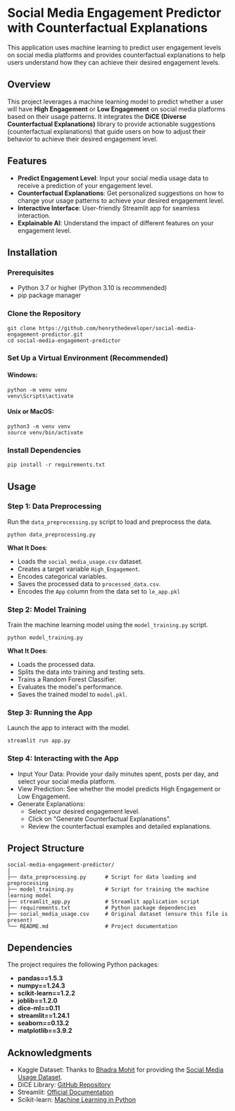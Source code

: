 # Social Media Engagement Predictor with Counterfactual Explanations

This application uses machine learning to predict user engagement levels on social media platforms and provides counterfactual explanations to help users understand how they can achieve their desired engagement levels.

## Overview
This project leverages a machine learning model to predict whether a user will have **High Engagement** or **Low Engagement** on social media platforms based on their usage patterns. It integrates the **DiCE (Diverse Counterfactual Explanations)** library to provide actionable suggestions (counterfactual explanations) that guide users on how to adjust their behavior to achieve their desired engagement level.

## Features
- **Predict Engagement Level**: Input your social media usage data to receive a prediction of your engagement level.
- **Counterfactual Explanations**: Get personalized suggestions on how to change your usage patterns to achieve your desired engagement level.
- **Interactive Interface**: User-friendly Streamlit app for seamless interaction.
- **Explainable AI**: Understand the impact of different features on your engagement level.

## Installation
### Prerequisites

- Python 3.7 or higher (Python 3.10 is recommended)
- pip package manager
### Clone the Repository
```
git clone https://github.com/henrythedeveloper/social-media-engagement-predictor.git
cd social-media-engagement-predictor
```

### Set Up a Virtual Environment (Recommended)
#### Windows:
```
python -m venv venv
venv\Scripts\activate
```
#### Unix or MacOS:
```
python3 -m venv venv
source venv/bin/activate
```
### Install Dependencies
```
pip install -r requirements.txt
```
## Usage
### Step 1: Data Preprocessing
Run the `data_preprocessing.py` script to load and preprocess the data.
```
python data_preprocessing.py
```
**What It Does**:

- Loads the `social_media_usage.csv` dataset.
- Creates a target variable `High_Engagement`.
- Encodes categorical variables.
- Saves the processed data to `processed_data.csv`.
- Encodes the `App` column from the data set to `le_app.pkl`

### Step 2: Model Training
Train the machine learning model using the `model_training.py` script.
```
python model_training.py
```
**What It Does**:

- Loads the processed data.
- Splits the data into training and testing sets.
- Trains a Random Forest Classifier.
- Evaluates the model's performance.
- Saves the trained model to `model.pkl`.

### Step 3: Running the App
Launch the app to interact with the model.
```
streamlit run app.py
```

### Step 4: Interacting with the App

- Input Your Data: Provide your daily minutes spent, posts per day, and select your social media platform.
- View Prediction: See whether the model predicts High Engagement or Low Engagement.
- Generate Explanations:
    - Select your desired engagement level.
    - Click on "Generate Counterfactual Explanations".
    - Review the counterfactual examples and detailed explanations.

## Project Structure
```
social-media-engagement-predictor/
│
├── data_preprocessing.py      # Script for data loading and preprocessing
├── model_training.py          # Script for training the machine learning model
├── streamlit_app.py           # Streamlit application script
├── requirements.txt           # Python package dependencies
├── social_media_usage.csv     # Original dataset (ensure this file is present)
└── README.md                  # Project documentation
```

## Dependencies
The project requires the following Python packages:

- **pandas==1.5.3**
- **numpy==1.24.3**
- **scikit-learn==1.2.2**
- **joblib==1.2.0**
- **dice-ml==0.11**
- **streamlit==1.24.1**
- **seaborn==0.13.2**
- **matplotlib==3.9.2**

## Acknowledgments


- Kaggle Dataset: Thanks to [Bhadra Mohit](https://www.kaggle.com/bhadramohit) for providing the [Social Media Usage Dataset](https://www.kaggle.com/datasets/bhadramohit/social-media-usage-datasetapplications).
- DiCE Library: [GitHub Repository](https://github.com/interpretml/DiCE)
- Streamlit: [Official Documentation](https://docs.streamlit.io/)
- Scikit-learn: [Machine Learning in Python](https://scikit-learn.org/stable/)